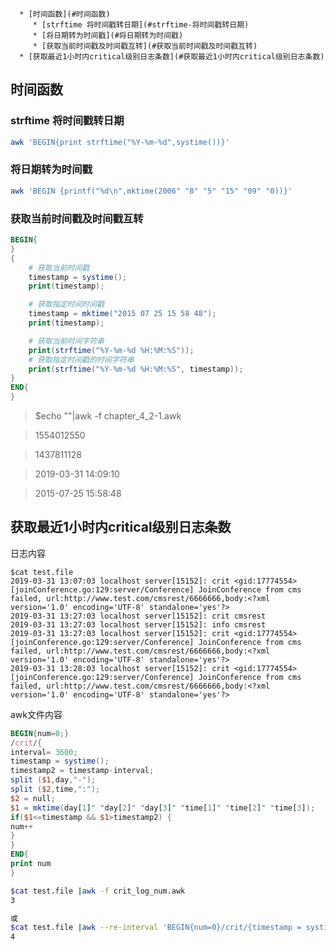 
      * [时间函数](#时间函数)
         * [strftime 将时间戳转日期](#strftime-将时间戳转日期)
         * [将日期转为时间戳](#将日期转为时间戳)
         * [获取当前时间戳及时间戳互转](#获取当前时间戳及时间戳互转)
      * [获取最近1小时内critical级别日志条数](#获取最近1小时内critical级别日志条数)


## 时间函数

### strftime 将时间戳转日期
```bash
awk 'BEGIN{print strftime("%Y-%m-%d",systime())}'
```
### 将日期转为时间戳
```bash
awk 'BEGIN {printf("%d\n",mktime(2006" "8" "5" "15" "09" "0))}'
```

### 获取当前时间戳及时间戳互转

```awk
BEGIN{
}
{
    # 获取当前时间戳
    timestamp = systime();
    print(timestamp);

    # 获取指定时间时间戳
    timestamp = mktime("2015 07 25 15 58 48");
    print(timestamp);

    # 获取当前时间字符串
    print(strftime("%Y-%m-%d %H:%M:%S"));
    # 获取指定时间戳的时间字符串
    print(strftime("%Y-%m-%d %H:%M:%S", timestamp));
}
END{
}
```

>$echo ""|awk -f chapter_4_2-1.awk

>1554012550

>1437811128

>2019-03-31 14:09:10

>2015-07-25 15:58:48


## 获取最近1小时内critical级别日志条数

日志内容

```plain
$cat test.file                                            
2019-03-31 13:07:03 localhost server[15152]: crit <gid:17774554>[joinConference.go:129:server/Conference] JoinConference from cms failed, url:http://www.test.com/cmsrest/6666666,body:<?xml version='1.0' encoding='UTF-8' standalone='yes'?>
2019-03-31 13:27:03 localhost server[15152]: crit cmsrest
2019-03-31 13:27:03 localhost server[15152]: info cmsrest
2019-03-31 13:27:03 localhost server[15152]: crit <gid:17774554>[joinConference.go:129:server/Conference] JoinConference from cms failed, url:http://www.test.com/cmsrest/6666666,body:<?xml version='1.0' encoding='UTF-8' standalone='yes'?>
2019-03-31 13:28:03 localhost server[15152]: crit <gid:17774554>[joinConference.go:129:server/Conference] JoinConference from cms failed, url:http://www.test.com/cmsrest/6666666,body:<?xml version='1.0' encoding='UTF-8' standalone='yes'?>
```

awk文件内容

```awk
BEGIN{num=0;}
/crit/{
interval= 3600;
timestamp = systime();
timestamp2 = timestamp-interval;
split ($1,day,"-");
split ($2,time,":");
$2 = null;
$1 = mktime(day[1]" "day[2]" "day[3]" "time[1]" "time[2]" "time[3]);
if($1<=timestamp && $1>timestamp2) {
num++
}
}
END{
print num
}
```


```bash
$cat test.file |awk -f crit_log_num.awk 
3

或
$cat test.file |awk --re-interval 'BEGIN{num=0}/crit/{timestamp = systime();timestamp2 = timestamp-6600;split ($1,day,"-");split ($2,time,":");$2=null;$1=mktime(day[1]" "day[2]" "day[3]" "time[1]" "time[2]" "time[3]);if($1<=timestamp && $1>timestamp2) {num+=1}}END{print num}'
4
```















